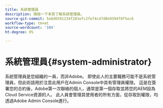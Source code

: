 ```yaml
---
title: 系統管理員
description: 請按一下本頁了解系統管理員。
source-git-commit: 5e8d6591234f283efc2fef4cd7d0e9394f0f5ec6
workflow-type: tm+mt
source-wordcount: '104'
ht-degree: 0%

---
```



# 系統管理員{#system-administrator}

系統管理員是您組織的一員，而非Adobe。 即使此人的主要職務可能不是系統管理員，但此術語用於注意此用戶在Admin Console中具有管理員權限。 這是在簽署您的合約後，Adobe第一次聯絡的個人，通常是第一個存取並將您的AEM設為Cloud Service資源的人。 此人員會管理其使用者的所有方面，從存取到權限，均透過Adobe Admin Console進行。